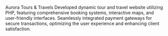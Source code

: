 Aurora Tours & Travels
Developed dynamic tour and travel website utilizing PHP, featuring comprehensive booking systems, interactive maps, and user-friendly interfaces.
Seamlessly integrated payment gateways for secure transactions, optimizing the user experience and enhancing client satisfaction.

